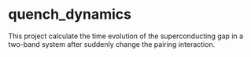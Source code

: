 # quench_dynamics


This project calculate the time evolution of the superconducting gap in a two-band system after suddenly change the pairing interaction.
